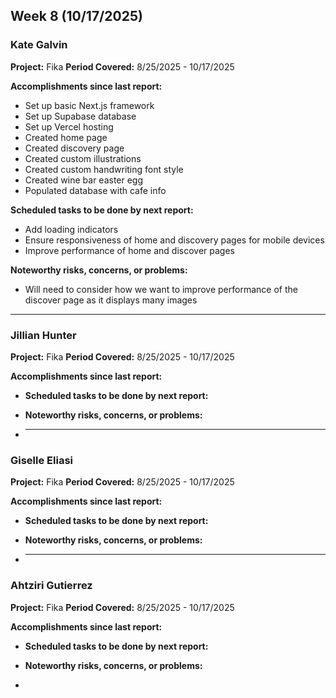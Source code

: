 ## Week 8 (10/17/2025)

### Kate Galvin

**Project:** Fika
**Period Covered:** 8/25/2025 - 10/17/2025

**Accomplishments since last report:**

- Set up basic Next.js framework
- Set up Supabase database
- Set up Vercel hosting
- Created home page
- Created discovery page
- Created custom illustrations
- Created custom handwriting font style
- Created wine bar easter egg
- Populated database with cafe info

**Scheduled tasks to be done by next report:**

- Add loading indicators
- Ensure responsiveness of home and discovery pages for mobile devices
- Improve performance of home and discover pages

**Noteworthy risks, concerns, or problems:**

- Will need to consider how we want to improve performance of the discover page as it displays many images

---

### Jillian Hunter

**Project:** Fika
**Period Covered:** 8/25/2025 - 10/17/2025

**Accomplishments since last report:**

- **Scheduled tasks to be done by next report:**

- **Noteworthy risks, concerns, or problems:**

- ***

### Giselle Eliasi

**Project:** Fika
**Period Covered:** 8/25/2025 - 10/17/2025

**Accomplishments since last report:**

- **Scheduled tasks to be done by next report:**

- **Noteworthy risks, concerns, or problems:**

- ***

### Ahtziri Gutierrez

**Project:** Fika
**Period Covered:** 8/25/2025 - 10/17/2025

**Accomplishments since last report:**

- **Scheduled tasks to be done by next report:**

- **Noteworthy risks, concerns, or problems:**

-
